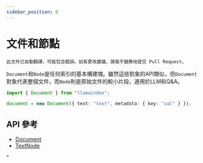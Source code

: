 ```yaml
---
sidebar_position: 0
---
```


# 文件和節點

`此文件已自動翻譯，可能包含錯誤。如有更改建議，請毫不猶豫地提交 Pull Request。`

`Document`和`Node`是任何索引的基本構建塊。雖然這些對象的API類似，但`Document`對象代表整個文件，而`Node`則是原始文件的較小片段，適用於LLM和Q&A。

```typescript
import { Document } from "llamaindex";

document = new Document({ text: "text", metadata: { key: "val" } });
```

## API 參考

- [Document](../../api/classes/Document.md)
- [TextNode](../../api/classes/TextNode.md)

"
